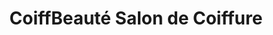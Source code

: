 ---
title: "CoiffBeauté Salon de Coiffure"
url: /saint-hyacinthe/coiffbeaute-salon-de-coiffure/
shop: hairdresser
---